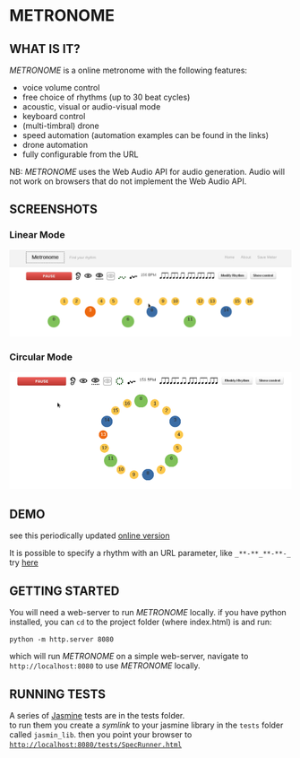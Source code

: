 # METRONOME

## WHAT IS IT?

_METRONOME_ is a online metronome with the following features:  

  - voice volume control
  - free choice of rhythms (up to 30 beat cycles)
  - acoustic, visual or audio-visual mode
  - keyboard control
  - (multi-timbral) drone
  - speed automation (automation examples can be found in the links)
  - drone automation
  - fully configurable from the URL

NB: _METRONOME_ uses the Web Audio API for audio generation. Audio will not work on browsers that do not implement the Web Audio API.

## SCREENSHOTS

### Linear Mode

![linear mode](https://raw.githubusercontent.com/kr1/metronome/master/pics/2013-04-24_screenshot_metronome_linear.png "screenshot linear mode")

### Circular Mode

![circular mode](https://raw.githubusercontent.com/kr1/metronome/master/pics/2013-04-24_screenshot_metronome_circle.png "screenshot circular mode")

## DEMO

see this periodically updated [online version](http://metronome.zanstaen.org)

It is possible to specify a rhythm with an URL parameter, like `_**-**_**-**-_`  try [here](http://metronome.zanstaen.org/#speed=132/meter=_**-**_**-**-_)

## GETTING STARTED

You will need a web-server to run _METRONOME_ locally. if you have python installed, you can `cd` to the project folder (where index.html) is and run:  

    python -m http.server 8080

which will run _METRONOME_ on a simple web-server, navigate to `http://localhost:8080` to use _METRONOME_ locally.

## RUNNING TESTS

A series of [Jasmine](https://github.com/pivotal/jasmine/) tests are in the tests folder.  
to run them you create a _symlink_ to your jasmine library in the `tests` folder called `jasmin_lib`. then you point your browser to [`http://localhost:8080/tests/SpecRunner.html`](http://localhost:8080/tests/SpecRunner.html)

